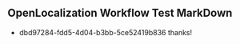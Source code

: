 ## OpenLocalization Workflow Test MarkDown
* dbd97284-fdd5-4d04-b3bb-5ce52419b836 thanks!

<!--HONumber=Jul16_HO2-->


